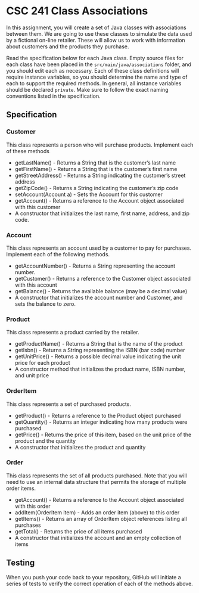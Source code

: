 # CSC 241 Class Associations
In this assignment, you will create a set of Java classes with associations between them. We are going to use these classes to simulate the data used by a fictional on-line retailer. These will allow us to work with information about customers and the products they purchase.

Read the specification below for each Java class. Empty source files for each class have been placed in the `src/main/java/associations` folder, and you should edit each as necessary. Each of these class definitions will require instance variables, so you should determine the name and type of each to support the required methods. In general, all instance variables should be declared `private`. Make sure to follow the exact naming conventions listed in the specification.

## Specification

### Customer
This class represents a person who will purchase products. Implement each of these methods
- getLastName() - Returns a String that is the customer’s last name
- getFirstName() - Returns a String that is the customer’s first name
- getStreetAddress() - Returns a String indicating the customer’s street address
- getZipCode() - Returns a String indicating the customer’s zip code
- setAccount(Account a) - Sets the Account for this customer
- getAccount() - Returns a reference to the Account object associated with this customer
- A constructor that initializes the last name, first name, address, and zip code.

### Account
This class represents an account used by a customer to pay for purchases. Implement each of the following methods.
- getAccountNumber() - Returns a String representing the account number.
- getCustomer() - Returns a reference to the Customer object associated with this account
- getBalance() - Returns the available balance (may be a decimal value)
- A constructor that initializes the account number and Customer, and sets the balance to zero.

### Product
This class represents a product carried by the retailer.
- getProductName() - Returns a String that is the name of the product
- getIsbn() - Returns a String representing the ISBN (bar code) number
- getUnitPrice() - Returns a possible decimal value indicating the unit price for each product
- A constructor method that initializes the product name, ISBN number, and unit price

### OrderItem
This class represents a set of purchased products.
- getProduct() - Returns a reference to the Product object purchased
- getQuantity() - Returns an integer indicating how many products were purchased
- getPrice() - Returns the price of this item, based on the unit price of the product and the quantity
- A constructor that initializes the product and quantity

### Order
This class represents the set of all products purchased. Note that you will need to use an internal data structure that permits the storage of multiple order items.
- getAccount() - Returns a reference to the Account object associated with this order
- addItem(OrderItem item) - Adds an order item (above) to this order
- getItems() - Returns an array of OrderItem object references listing all purchases
- getTotal() - Returns the price of all items purchased
- A constructor that initializes the account and an empty collection of items

## Testing
When you push your code back to your repository, GitHub will initiate a series of tests to verify the correct operation of each of the methods above.
